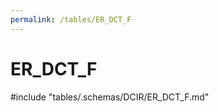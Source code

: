 ```yaml
---
permalink: /tables/ER_DCT_F
---
```

# ER_DCT_F

<!-- ATTENTION : Ne pas supprimer ou modifier la ligne ci-dessous -->
#include "tables/.schemas/DCIR/ER_DCT_F.md"
<!-- ATTENTION : Ne pas supprimer ou modifier la ligne ci-dessus -->
